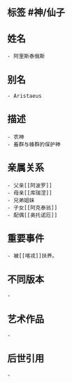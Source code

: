 ## 标签  #神/仙子
## 姓名
	- 阿里斯泰俄斯
## 别名
	- Aristaeus
## 描述
	- 农神
	- 畜群与蜂群的保护神
## 亲属关系
	- 父亲[[阿波罗]]
	- 母亲[[库瑞涅]]
	- 兄弟姐妹
	- 子女[[阿克泰翁]]
	- 配偶[[奥托诺厄]]
## 重要事件
	- 被[[喀戎]]扶养。
## 不同版本
	-
## 艺术作品
	-
## 后世引用
	-
